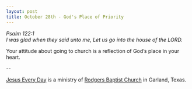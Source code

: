 ```yaml
---
layout: post
title: October 28th - God's Place of Priority
---
```


_Psalm 122:1  
I was glad when they said unto me, Let us go into the house of the
LORD._

Your attitude about going to church is a reflection of God&rsquo;s
place in your heart.

 --

<a href=http://jesuseveryday.net>Jesus Every Day</a> is a ministry of <a href=http://rodgersbaptist.net>Rodgers Baptist Church</a> in Garland, Texas.
